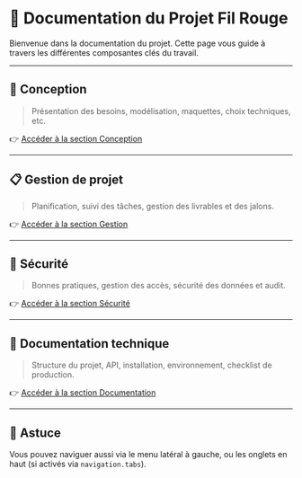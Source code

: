 # 📘 Documentation du Projet Fil Rouge

Bienvenue dans la documentation du projet. Cette page vous guide à travers les différentes composantes clés du travail.

---

## 🧠 Conception

> Présentation des besoins, modélisation, maquettes, choix techniques, etc.

👉 [Accéder à la section Conception](conception/index.md)

---

## 📋 Gestion de projet

> Planification, suivi des tâches, gestion des livrables et des jalons.

👉 [Accéder à la section Gestion](gestion/index.md)

---

## 🔐 Sécurité

> Bonnes pratiques, gestion des accès, sécurité des données et audit.

👉 [Accéder à la section Sécurité](securite/index.md)

---

## 📄 Documentation technique

> Structure du projet, API, installation, environnement, checklist de production.

👉 [Accéder à la section Documentation](documentation/index.md)

---

## 📌 Astuce

Vous pouvez naviguer aussi via le menu latéral à gauche, ou les onglets en haut (si activés via `navigation.tabs`).



